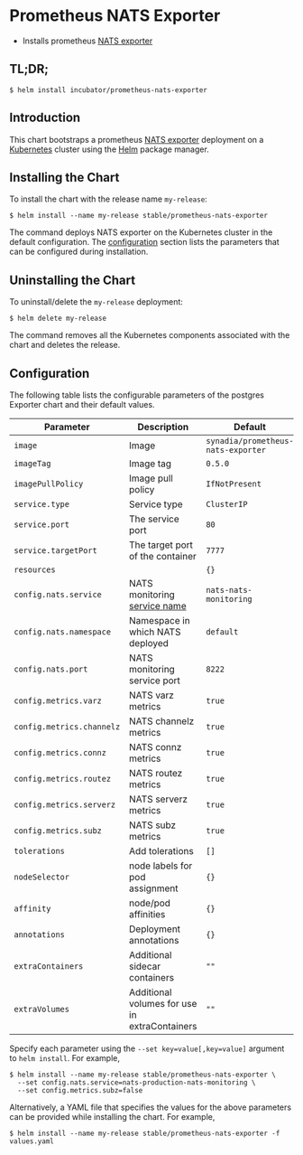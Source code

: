 # Prometheus NATS Exporter

* Installs prometheus [NATS exporter](https://github.com/nats-io/prometheus-nats-exporter)

## TL;DR;

```console
$ helm install incubator/prometheus-nats-exporter
```

## Introduction

This chart bootstraps a prometheus [NATS exporter](https://github.com/nats-io/prometheus-nats-exporter) deployment on a [Kubernetes](http://kubernetes.io) cluster using the [Helm](https://helm.sh) package manager.

## Installing the Chart

To install the chart with the release name `my-release`:

```console
$ helm install --name my-release stable/prometheus-nats-exporter
```

The command deploys NATS exporter on the Kubernetes cluster in the default configuration. The [configuration](#configuration) section lists the parameters that can be configured during installation.

## Uninstalling the Chart

To uninstall/delete the `my-release` deployment:

```console
$ helm delete my-release
```

The command removes all the Kubernetes components associated with the chart and deletes the release.

## Configuration

The following table lists the configurable parameters of the postgres Exporter chart and their default values.

| Parameter                       | Description                                   | Default                                                    |
| ------------------------------- | --------------------------------------------- | ---------------------------------------------------------- |
| `image`                         | Image                                         | `synadia/prometheus-nats-exporter`                         |
| `imageTag`                      | Image tag                                     | `0.5.0`                                                    |
| `imagePullPolicy`               | Image pull policy                             | `IfNotPresent`                                             |
| `service.type`                  | Service type                                  | `ClusterIP`                                                |
| `service.port`                  | The service port                              | `80`                                                       |
| `service.targetPort`            | The target port of the container              | `7777`                                                     |
| `resources`                     |                                               | `{}`                                                       |
| `config.nats.service`            | NATS monitoring [service name][svc-name]      | `nats-nats-monitoring`                                     |
| `config.nats.namespace`          | Namespace in which NATS deployed              | `default`                                                  |
| `config.nats.port`               | NATS monitoring service port                  | `8222`                                                     |
| `config.metrics.varz`            | NATS varz metrics                             | `true`                                                     |
| `config.metrics.channelz`        | NATS channelz metrics                         | `true`                                                     |
| `config.metrics.connz`           | NATS connz metrics                            | `true`                                                     |
| `config.metrics.routez`          | NATS routez metrics                           | `true`                                                     |
| `config.metrics.serverz`         | NATS serverz metrics                          | `true`                                                     |
| `config.metrics.subz`            | NATS subz metrics                             | `true`                                                     |
| `tolerations`                   | Add tolerations                               | `[]`                                                       |
| `nodeSelector`                  | node labels for pod assignment                | `{}`                                                       |
| `affinity`                       | node/pod affinities                            | `{}`                                                       |
| `annotations`                   | Deployment annotations                        | `{}`                                                       |
| `extraContainers`               | Additional sidecar containers                 | `""`                                                       |
| `extraVolumes`                  | Additional volumes for use in extraContainers | `""`                                                       |

[svc-name]: https://github.com/nholuongut/charts/blob/master/stable/nats/templates/monitoring-svc.yaml

Specify each parameter using the `--set key=value[,key=value]` argument to `helm install`. For example,

```console
$ helm install --name my-release stable/prometheus-nats-exporter \
  --set config.nats.service=nats-production-nats-monitoring \
  --set config.metrics.subz=false
```

Alternatively, a YAML file that specifies the values for the above parameters can be provided while installing the chart. For example,

```console
$ helm install --name my-release stable/prometheus-nats-exporter -f values.yaml
```
